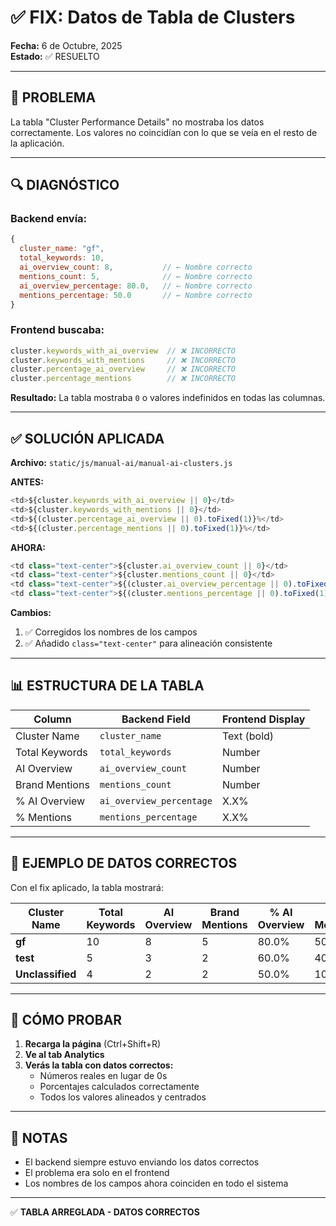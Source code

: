 # ✅ FIX: Datos de Tabla de Clusters

**Fecha:** 6 de Octubre, 2025  
**Estado:** ✅ RESUELTO

---

## 🐛 PROBLEMA

La tabla "Cluster Performance Details" no mostraba los datos correctamente. Los valores no coincidían con lo que se veía en el resto de la aplicación.

---

## 🔍 DIAGNÓSTICO

### Backend envía:
```javascript
{
  cluster_name: "gf",
  total_keywords: 10,
  ai_overview_count: 8,           // ← Nombre correcto
  mentions_count: 5,              // ← Nombre correcto
  ai_overview_percentage: 80.0,   // ← Nombre correcto
  mentions_percentage: 50.0       // ← Nombre correcto
}
```

### Frontend buscaba:
```javascript
cluster.keywords_with_ai_overview  // ❌ INCORRECTO
cluster.keywords_with_mentions     // ❌ INCORRECTO
cluster.percentage_ai_overview     // ❌ INCORRECTO
cluster.percentage_mentions        // ❌ INCORRECTO
```

**Resultado:** La tabla mostraba `0` o valores indefinidos en todas las columnas.

---

## ✅ SOLUCIÓN APLICADA

**Archivo:** `static/js/manual-ai/manual-ai-clusters.js`

**ANTES:**
```javascript
<td>${cluster.keywords_with_ai_overview || 0}</td>
<td>${cluster.keywords_with_mentions || 0}</td>
<td>${(cluster.percentage_ai_overview || 0).toFixed(1)}%</td>
<td>${(cluster.percentage_mentions || 0).toFixed(1)}%</td>
```

**AHORA:**
```javascript
<td class="text-center">${cluster.ai_overview_count || 0}</td>
<td class="text-center">${cluster.mentions_count || 0}</td>
<td class="text-center">${(cluster.ai_overview_percentage || 0).toFixed(1)}%</td>
<td class="text-center">${(cluster.mentions_percentage || 0).toFixed(1)}%</td>
```

**Cambios:**
1. ✅ Corregidos los nombres de los campos
2. ✅ Añadido `class="text-center"` para alineación consistente

---

## 📊 ESTRUCTURA DE LA TABLA

| Column            | Backend Field             | Frontend Display |
|-------------------|---------------------------|------------------|
| Cluster Name      | `cluster_name`            | Text (bold)      |
| Total Keywords    | `total_keywords`          | Number           |
| AI Overview       | `ai_overview_count`       | Number           |
| Brand Mentions    | `mentions_count`          | Number           |
| % AI Overview     | `ai_overview_percentage`  | X.X%             |
| % Mentions        | `mentions_percentage`     | X.X%             |

---

## 🎯 EJEMPLO DE DATOS CORRECTOS

Con el fix aplicado, la tabla mostrará:

| Cluster Name | Total Keywords | AI Overview | Brand Mentions | % AI Overview | % Mentions |
|--------------|----------------|-------------|----------------|---------------|------------|
| **gf**       | 10             | 8           | 5              | 80.0%         | 50.0%      |
| **test**     | 5              | 3           | 2              | 60.0%         | 40.0%      |
| **Unclassified** | 4          | 2           | 2              | 50.0%         | 100.0%     |

---

## 🚀 CÓMO PROBAR

1. **Recarga la página** (Ctrl+Shift+R)
2. **Ve al tab Analytics**
3. **Verás la tabla con datos correctos:**
   - Números reales en lugar de 0s
   - Porcentajes calculados correctamente
   - Todos los valores alineados y centrados

---

## 📝 NOTAS

- El backend siempre estuvo enviando los datos correctos
- El problema era solo en el frontend
- Los nombres de los campos ahora coinciden en todo el sistema

---

✅ **TABLA ARREGLADA - DATOS CORRECTOS**
